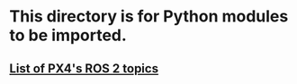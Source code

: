 # This directory is for Python modules to be imported.

## [List of PX4's ROS 2 topics](https://github.com/PX4/PX4-Autopilot/blob/main/src/modules/uxrce_dds_client/dds_topics.yaml)